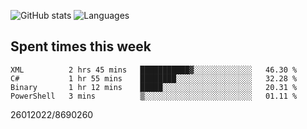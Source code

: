 ![GitHub stats](https://github-readme-stats.vercel.app/api?username=emipa606&theme=github_dark&show_icons=true) 
![Languages](https://github-readme-stats.vercel.app/api/top-langs/?username=emipa606&theme=github_dark&layout=compact)

## Spent times this week
<!--START_SECTION:waka-->

```text
XML          2 hrs 45 mins   ███████████▓░░░░░░░░░░░░░   46.30 %
C#           1 hr 55 mins    ████████░░░░░░░░░░░░░░░░░   32.28 %
Binary       1 hr 12 mins    █████░░░░░░░░░░░░░░░░░░░░   20.31 %
PowerShell   3 mins          ▒░░░░░░░░░░░░░░░░░░░░░░░░   01.11 %
```

<!--END_SECTION:waka-->


26012022/8690260
